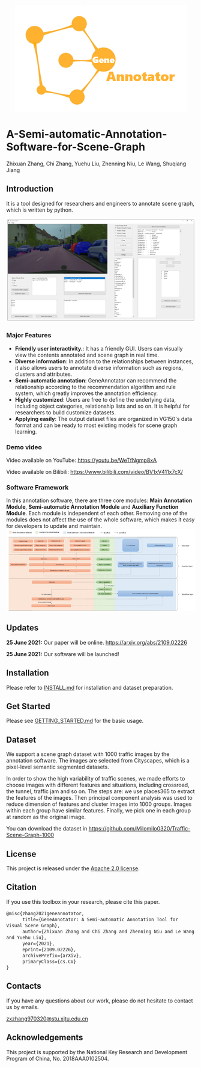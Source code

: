 <p align="center">
    <img src='teaser_image/logo.png'>
</p>

# A-Semi-automatic-Annotation-Software-for-Scene-Graph

Zhixuan Zhang, Chi Zhang, Yuehu Liu, Zhenning Niu, Le Wang, Shuqiang Jiang


## Introduction

It is a tool designed for researchers and engineers to annotate scene graph, which is written by python.

![image](teaser_image/UI.png)

### Major Features

- **Friendly user interactivity.**: It has a friendly GUI. Users can visually view the contents annotated and scene graph in real time.
- **Diverse information**: In addition to the relationships between instances, it also allows users to annotate diverse information such as regions, clusters and attributes.
- **Semi-automatic annotation**: GeneAnnotator can recommend the relationship according to the recommendation algorithm and rule system, which greatly improves the annotation efficiency.
- **Highly customized**: Users are free to define the underlying data, including object categories, relationship lists and so on. It is helpful for researchers to build customize datasets.
- **Applying easily**: The output dataset files are organized in VG150's data format and can be ready to most existing models for scene graph learning.

### Demo video
Video available on YouTube: https://youtu.be/WeTfNgmp8xA

Video available on Bilibili: https://www.bilibili.com/video/BV1xV411x7cX/


### Software Framework

In this annotation software, there are three core modules: **Main Annotation Module**, **Semi-automatic Annotation Module** and **Auxiliary Function Module**.  Each module is independent of each other. Removing one of the modules does not affect the use of the whole software, which makes it easy for developers to update and maintain.
![image](teaser_image/overview.png)


## Updates

 **25 June 2021:** Our paper will be online. https://arxiv.org/abs/2109.02226

 **25 June 2021:** Our software will be launched!

## Installation

Please refer to [INSTALL.md](docs/INSTALL.md) for installation and dataset preparation.

## Get Started

Please see [GETTING_STARTED.md](docs/GETTING_STARTED.md) for the basic usage.

## Dataset
We support a scene graph dataset with 1000 traffic images by the annotation software. The images are selected from Cityscapes, which is a pixel-level semantic segmented datasets. 

In order to show the high variability of traffic scenes, we made efforts to choose images with different features and situations, including crossroad, the tunnel, traffic jam and so on. The steps are: we use places365 to extract the features of the images. Then principal component analysis was used to reduce dimension of features and cluster images into 1000 groups. Images within each group have similar features. Finally, we pick one in each group at random as the original image.

You can download the dataset in https://github.com/Milomilo0320/Traffic-Scene-Graph-1000
## License

This project is released under the [Apache 2.0 license](LICENSE).

## Citation

If you use this toolbox in your research, please cite this paper.

```
@misc{zhang2021geneannotator,
      title={GeneAnnotator: A Semi-automatic Annotation Tool for Visual Scene Graph}, 
      author={Zhixuan Zhang and Chi Zhang and Zhenning Niu and Le Wang and Yuehu Liu},
      year={2021},
      eprint={2109.02226},
      archivePrefix={arXiv},
      primaryClass={cs.CV}
}
```

## Contacts

If you have any questions about our work, please do not hesitate to contact us by emails.

 [zxzhang970320@stu.xjtu.edu.cn](mailto:zxzhang970320@stu.xjtu.edu.cn)

## Acknowledgements

This project is supported by the National Key Research and Development Program of China, No. 2018AAA0102504.





